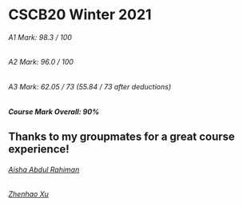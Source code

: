# CSCB20 Winter 2021
###### A1 Mark: 98.3 / 100
###### A2 Mark: 96.0 / 100
###### A3 Mark: 62.05 / 73 (55.84 / 73 after deductions)

##### Course Mark Overall: 90%

## Thanks to my groupmates for a great course experience!
###### [Aisha Abdul Rahiman](https://github.com/aisharahimanl)
###### [Zhenhao Xu](https://github.com/AlphaPigeon)
